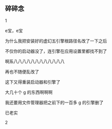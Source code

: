 ## 碎碎念
1

e宝，e宝

为什么我把安装好的虚幻五引擎根路径名改了一下之后

不仅你的启动器没了，连引擎在应用设置里都找不到了

啊系八八八八八八八八八八八八

再也不随便乱改了

这下又得重装启动器和引擎了

大几十个 g 的东西啊啊啊

我还要用文件管理器把之前下的一百多 g 的引擎删了

已老实

2

